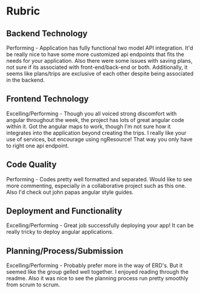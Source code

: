 # Rubric

## Backend Technology
Performing - Application has fully functional two model API integration. It'd be really nice to have some more customized api endpoints that fits the needs for your application. Also there were some issues with saving plans, not sure if its associated with front-end/back-end or both. Additionally, it seems like plans/trips are exclusive of each other despite being associated in the backend.

## Frontend Technology
Excelling/Performing - Though you all voiced strong discomfort with angular throughout the week, the project has lots of great angular code within it. Got the angular maps to work, though I'm not sure how it integrates into the application beyond creating the trips. I really like your use of services, but encourage using ngResource! That way you only have to right one api endpoint.

## Code Quality
Performing - Codes pretty well formatted and separated. Would like to see more commenting, especially in a collaborative project such as this one. Also I'd check out john papas angular style guides.

## Deployment and Functionality
Excelling/Performing - Great job successfully deploying your app! It can be really tricky to deploy angular applications.

## Planning/Process/Submission
Excelling/Performing - Probably prefer more in the way of ERD's. But it seemed like the group gelled well together. I enjoyed reading through the readme. Also it was nice to see the planning process run pretty smoothly from scrum to scrum.
